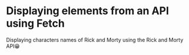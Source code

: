 # Displaying elements from an API using Fetch

Displaying characters names of Rick and Morty using the Rick and Morty API😁
